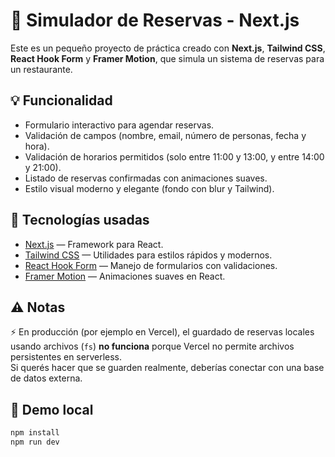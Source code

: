 # 🧾 Simulador de Reservas - Next.js

Este es un pequeño proyecto de práctica creado con **Next.js**, **Tailwind CSS**, **React Hook Form** y **Framer Motion**, que simula un sistema de reservas para un restaurante.

## 💡 Funcionalidad

- Formulario interactivo para agendar reservas.
- Validación de campos (nombre, email, número de personas, fecha y hora).
- Validación de horarios permitidos (solo entre 11:00 y 13:00, y entre 14:00 y 21:00).
- Listado de reservas confirmadas con animaciones suaves.
- Estilo visual moderno y elegante (fondo con blur y Tailwind).

## 🚀 Tecnologías usadas

- [Next.js](https://nextjs.org/) — Framework para React.
- [Tailwind CSS](https://tailwindcss.com/) — Utilidades para estilos rápidos y modernos.
- [React Hook Form](https://react-hook-form.com/) — Manejo de formularios con validaciones.
- [Framer Motion](https://www.framer.com/motion/) — Animaciones suaves en React.

## ⚠️ Notas

⚡ En producción (por ejemplo en Vercel), el guardado de reservas locales usando archivos (`fs`) **no funciona** porque Vercel no permite archivos persistentes en serverless.  
Si querés hacer que se guarden realmente, deberías conectar con una base de datos externa.

## 📸 Demo local

```bash
npm install
npm run dev
